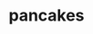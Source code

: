 ---
title: pancakes
price: 12
ingredients: 
  - name: milk
  - name: flour
  - name: butter
  - name: honey
image: ../../images/homeGallery/img-4.jpeg
---